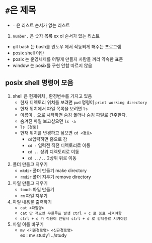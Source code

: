 # `#`은 제목

- `-` 은 리스트 순서가 없는 리스트

1. `number.` 은 숫자 목록 ex ol 순서가 있는 리스트

- git bash 는 bash를 윈도우 에서 작동되게 해주는 프로그램
- posix shell 이란
- posix 는 운영체제를 어떻게 만들지 사람들 끼리 약속한 표준
- window 는 posix를 구현 안함 따르지 않음

<!-- # 은 html h 를 뜻함 # 1개는 h1 2개는 h2 -->

## posix shell 명령어 모음

1. shell 은 현재위치 , 환경변수를 가지고 있음
   - 현재 디렉토리 위치를 보려면 `pwd` 명령어 `print working directory`
   - 현재 위치에서 파일 목록을 보려면 `ls`
   - 이름이 `.` 으로 시작하면 숨김 폴더나 숨김 파일로 간주한다.
   - 숨겨진 파일 보고싶으면 `ls -a`
   - `ls [경로]`
   - 현재 위치를 변경하고 싶으면 `cd <경로>`
     - `cd`입력하면 홈으로 감
     - `cd -` 입력전 직전 디렉토리로 이동
     - `cd ..` 상위 디렉토리로 이동
     - `cd ../..` 2상위 위로 이동
1. 폴더 만들고 지우기
   - `mkdir` 폴더 만들기 make directory
   - `rmdir` 폴더 지우기 remove directory
1. 파일 만들고 지우기
   - `touch` 파일 만들기
   - `rm` 파일 지우기
1. 파일 내용물 출력하기
   - `cat <파일명>`
   - `cat 만 적으면 무한루프 발생 ctrl + c 로 종료 시켜야함`
   - `ctrl + c 가 적용이 안될시 ctrl + d 로 강제종료 시켜야함`
1. 파일 이름 바꾸기
   - `mv <기존경로명> <신규경로명>` <br> ex : mv study1 ../study

